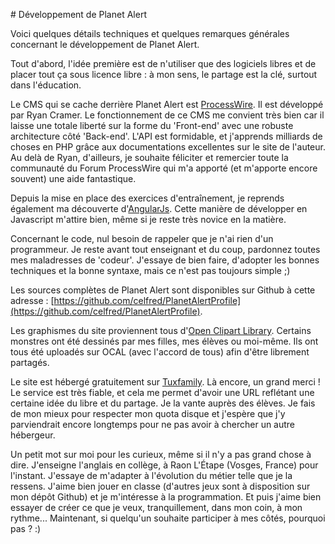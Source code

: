 # Développement de Planet Alert

Voici quelques détails techniques et quelques remarques générales concernant le développement de Planet Alert.

Tout d'abord, l'idée première est de n'utiliser que des logiciels libres et de placer tout ça sous licence libre : à mon sens, le partage est la clé, surtout dans l'éducation.

Le CMS qui se cache derrière Planet Alert est [ProcessWire](http://processwire.com). Il est développé par Ryan Cramer. Le fonctionnement de ce CMS me convient très bien car il laisse une totale liberté sur la forme du 'Front-end' avec une robuste architecture côté 'Back-end'. L'API est formidable, et j'apprends milliards de choses en PHP grâce aux documentations excellentes sur le site de l'auteur. Au delà de Ryan, d'ailleurs, je souhaite féliciter et remercier toute la communauté du Forum ProcessWire qui m'a apporté (et m'apporte encore souvent) une aide fantastique.

Depuis la mise en place des exercices d'entraînement, je reprends également ma découverte d'[AngularJs](https://angularjs.org). Cette manière de développer en Javascript m'attire bien, même si je reste très novice en la matière.

Concernant le code, nul besoin de rappeler que je n'ai rien d'un programmeur. Je reste avant tout enseignant et du coup, pardonnez toutes mes maladresses de 'codeur'. J'essaye de bien faire, d'adopter les bonnes techniques et la bonne syntaxe, mais ce n'est pas toujours simple ;)

Les sources complètes de Planet Alert sont disponibles sur Github à cette adresse : [https://github.com/celfred/PlanetAlertProfile](https://github.com/celfred/PlanetAlertProfile).

Les graphismes du site proviennent tous d'[Open Clipart Library](https://openclipart.org/). Certains monstres ont été dessinés par mes filles, mes élèves ou moi-même. Ils ont tous été uploadés sur OCAL (avec l'accord de tous) afin d'être librement partagés.

Le site est hébergé gratuitement sur [Tuxfamily](http://tuxfamily.org/). Là encore, un grand merci ! Le service est très fiable, et cela me permet d'avoir une URL reflétant une certaine idée du libre et du partage. Je la vante auprès des élèves. Je fais de mon mieux pour respecter mon quota disque et j'espère que j'y parviendrait encore longtemps pour ne pas avoir à chercher un autre hébergeur.

Un petit mot sur moi pour les curieux, même si il n'y a pas grand chose à dire. J'enseigne l'anglais en collège, à Raon L'Étape (Vosges, France) pour l'instant. J'essaye de m'adapter à l'évolution du métier telle que je la ressens. J'aime bien jouer en classe (d'autres jeux sont à disposition sur mon dépôt Github) et je m'intéresse à la programmation. Et puis j'aime bien essayer de créer ce que je veux, tranquillement, dans mon coin, à mon rythme... Maintenant, si quelqu'un souhaite participer à mes côtés, pourquoi pas ? :)
